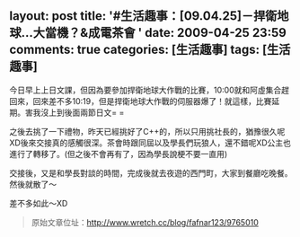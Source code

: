 layout: post
title: '#生活趣事：[09.04.25]－捍衛地球...大當機？&成電茶會 '
date: 2009-04-25 23:59
comments: true
categories: [生活趣事]
tags: [生活趣事]
---
今日早上上日文課，但因為要參加捍衛地球大作戰的比賽，10:00就和阿虛集合趕回來，回來差不多10:19，但是捍衛地球大作戰的伺服器爆了！就這樣，比賽延期。害我沒上到後面兩節日文= =

之後去挑了一下禮物，昨天已經挑好了C++的，所以只用挑社長的，猶豫很久呢XD後來交接真的感觸很深。茶會時跟同屆以及學長們玩狼人，還不錯呢XD公主也進行了轉移了。(但之後不會再有了，因為學長說梗不要一直用)

交接後，又是和學長對談的時間，完成後就去夜遊的西門町，大家到餐廳吃晚餐。然後就散了～

差不多如此～XD

> 原始文章位址：http://www.wretch.cc/blog/fafnar123/9765010